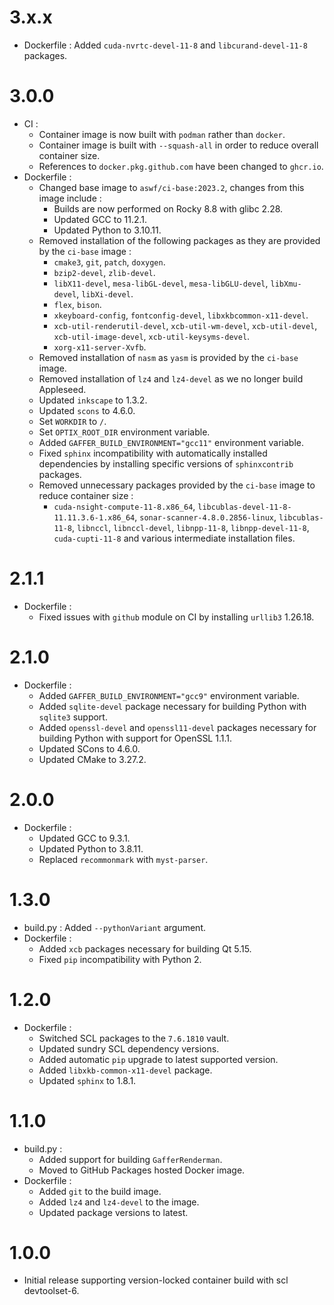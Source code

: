 3.x.x
=====

- Dockerfile : Added `cuda-nvrtc-devel-11-8` and `libcurand-devel-11-8` packages.

3.0.0
=====

- CI :
  - Container image is now built with `podman` rather than `docker`.
  - Container image is built with `--squash-all` in order to reduce overall container size.
  - References to `docker.pkg.github.com` have been changed to `ghcr.io`.
- Dockerfile :
  - Changed base image to `aswf/ci-base:2023.2`, changes from this image include :
    - Builds are now performed on Rocky 8.8 with glibc 2.28.
    - Updated GCC to 11.2.1.
    - Updated Python to 3.10.11.
  - Removed installation of the following packages as they are provided by the `ci-base` image :
    - `cmake3`, `git`, `patch`, `doxygen`.
    - `bzip2-devel`, `zlib-devel`.
    - `libX11-devel`, `mesa-libGL-devel`, `mesa-libGLU-devel`, `libXmu-devel`, `libXi-devel`.
    - `flex`, `bison`.
    - `xkeyboard-config`, `fontconfig-devel`, `libxkbcommon-x11-devel`.
    - `xcb-util-renderutil-devel`, `xcb-util-wm-devel`, `xcb-util-devel`, `xcb-util-image-devel`, `xcb-util-keysyms-devel`.
    - `xorg-x11-server-Xvfb`.
  - Removed installation of `nasm` as `yasm` is provided by the `ci-base` image.
  - Removed installation of `lz4` and `lz4-devel` as we no longer build Appleseed.
  - Updated `inkscape` to 1.3.2.
  - Updated `scons` to 4.6.0.
  - Set `WORKDIR` to `/`.
  - Set `OPTIX_ROOT_DIR` environment variable.
  - Added `GAFFER_BUILD_ENVIRONMENT="gcc11"` environment variable.
  - Fixed `sphinx` incompatibility with automatically installed dependencies by installing specific versions of `sphinxcontrib` packages.
  - Removed unnecessary packages provided by the `ci-base` image to reduce container size :
    - `cuda-nsight-compute-11-8.x86_64`, `libcublas-devel-11-8-11.11.3.6-1.x86_64`, `sonar-scanner-4.8.0.2856-linux`, `libcublas-11-8`, `libnccl`, `libnccl-devel`, `libnpp-11-8`, `libnpp-devel-11-8`, `cuda-cupti-11-8` and various intermediate installation files.

2.1.1
=====

- Dockerfile :
  - Fixed issues with `github` module on CI by installing `urllib3` 1.26.18.

2.1.0
=====

- Dockerfile :
  - Added `GAFFER_BUILD_ENVIRONMENT="gcc9"` environment variable.
  - Added `sqlite-devel` package necessary for building Python with `sqlite3` support.
  - Added `openssl-devel` and `openssl11-devel` packages necessary for building Python with support for OpenSSL 1.1.1.
  - Updated SCons to 4.6.0.
  - Updated CMake to 3.27.2.

2.0.0
=====

- Dockerfile :
  - Updated GCC to 9.3.1.
  - Updated Python to 3.8.11.
  - Replaced `recommonmark` with `myst-parser`.

1.3.0
=====

- build.py : Added `--pythonVariant` argument.
- Dockerfile :
  - Added `xcb` packages necessary for building Qt 5.15.
  - Fixed `pip` incompatibility with Python 2.

1.2.0
=====

- Dockerfile :
  - Switched SCL packages to the `7.6.1810` vault.
  - Updated sundry SCL dependency versions.
  - Added automatic `pip` upgrade to latest supported version.
  - Added `libxkb-common-x11-devel` package.
  - Updated `sphinx` to 1.8.1.

1.1.0
=====

- build.py :
  - Added support for building `GafferRenderman`.
  - Moved to GitHub Packages hosted Docker image.
- Dockerfile :
  - Added `git` to the build image.
  - Added `lz4` and `lz4-devel` to the image.
  - Updated package versions to latest.

 1.0.0
 =====

 - Initial release supporting version-locked container build with scl devtoolset-6.
